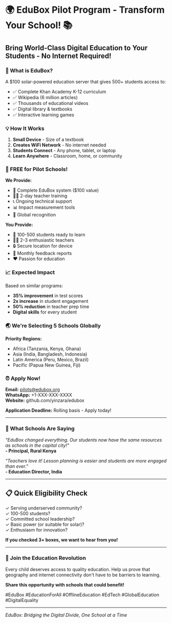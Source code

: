# 🌍 EduBox Pilot Program - Transform Your School! 📚

## Bring World-Class Digital Education to Your Students - No Internet Required!

### 🎯 What is EduBox?
A $100 solar-powered education server that gives 500+ students access to:
- ✅ Complete Khan Academy K-12 curriculum  
- ✅ Wikipedia (6 million articles)
- ✅ Thousands of educational videos
- ✅ Digital library & textbooks
- ✅ Interactive learning games

### 💡 How It Works
1. **Small Device** - Size of a textbook
2. **Creates WiFi Network** - No internet needed
3. **Students Connect** - Any phone, tablet, or laptop
4. **Learn Anywhere** - Classroom, home, or community

### 🎁 FREE for Pilot Schools!
**We Provide:**
- 🔧 Complete EduBox system ($100 value)
- 👩‍🏫 2-day teacher training
- 📞 Ongoing technical support  
- 📊 Impact measurement tools
- 🌟 Global recognition

**You Provide:**
- 🏫 100-500 students ready to learn
- 👨‍🏫 2-3 enthusiastic teachers
- 🔒 Secure location for device
- 📝 Monthly feedback reports
- ❤️ Passion for education

### 📈 Expected Impact
Based on similar programs:
- **35% improvement** in test scores
- **2x increase** in student engagement  
- **50% reduction** in teacher prep time
- **Digital skills** for every student

### 🌏 We're Selecting 5 Schools Globally

**Priority Regions:**
- Africa (Tanzania, Kenya, Ghana)
- Asia (India, Bangladesh, Indonesia)  
- Latin America (Peru, Mexico, Brazil)
- Pacific (Papua New Guinea, Fiji)

### ⏰ Apply Now!

**Email:** pilots@edubox.org  
**WhatsApp:** +1-XXX-XXX-XXXX  
**Website:** github.com/yinzara/edubox

**Application Deadline:** Rolling basis - Apply today!

---

### 💬 What Schools Are Saying

*"EduBox changed everything. Our students now have the same resources as schools in the capital city!"*  
**- Principal, Rural Kenya**

*"Teachers love it! Lesson planning is easier and students are more engaged than ever."*  
**- Education Director, India**

---

## 📋 Quick Eligibility Check

✓ Serving underserved community?  
✓ 100-500 students?  
✓ Committed school leadership?  
✓ Basic power (or suitable for solar)?  
✓ Enthusiasm for innovation?

**If you checked 3+ boxes, we want to hear from you!**

---

### 🤝 Join the Education Revolution

Every child deserves access to quality education. Help us prove that geography and internet connectivity don't have to be barriers to learning.

**Share this opportunity with schools that could benefit!**

#EduBox #EducationForAll #OfflineEducation #EdTech #GlobalEducation #DigitalEquality

---

*EduBox: Bridging the Digital Divide, One School at a Time*